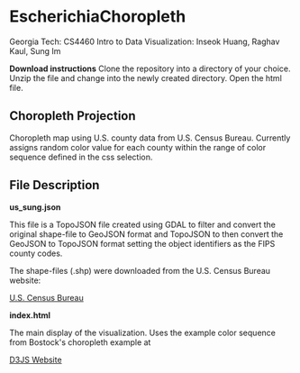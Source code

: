 # EscherichiaChoropleth
Georgia Tech: CS4460 Intro to Data Visualization: Inseok Huang, Raghav Kaul, Sung Im

**Download instructions**
Clone the repository into a directory of your choice. Unzip the file and change into the newly created directory. Open the html file.

## Choropleth Projection
Choropleth map using U.S. county data from U.S. Census Bureau. Currently assigns random color value for each county within the range of color sequence defined in the css selection.

## File Description
**us_sung.json** 

This file is a TopoJSON file created using GDAL to filter and convert the original shape-file to GeoJSON format and TopoJSON to then convert the GeoJSON to TopoJSON format setting the object identifiers as the FIPS county codes.

The shape-files (.shp) were downloaded from the U.S. Census Bureau website:

[U.S. Census Bureau](ftp://ftp2.census.gov/geo/tiger/TIGER2014/COUNTY/)

**index.html**

The main display of the visualization. Uses the example color sequence from Bostock's choropleth example at 

[D3JS Website](d3js.org)
